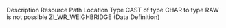 Description	Resource	Path	Location	Type
CAST  of type CHAR to type RAW is not possible	ZI_WR_WEIGHBRIDGE (Data Definition)
